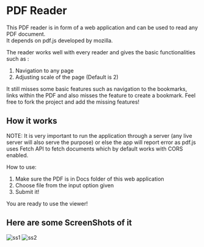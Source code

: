# PDF Reader

This PDF reader is in form of a web application and can be used to read any PDF document.<br/>
It depends on pdf.js developed by mozilla.

The reader works well with every reader and gives the basic functionalities such as :
1. Navigation to any page
2. Adjusting scale of the page (Default is 2)

It still misses some basic features such as navigation to the bookmarks, links within the PDF and also misses the feature to
create a bookmark. Feel free to fork the project and add the missing features!

## How it works

NOTE: It is very important to run the application through a server (any live server will also serve the purpose) or else
the app will report error as pdf.js uses Fetch API to fetch documents which by default works with CORS enabled.

How to use:
1. Make sure the PDF is in Docs folder of this web application
2. Choose file from the input option given
3. Submit it!

You are ready to use the viewer!

## Here are some ScreenShots of it
![ss1](https://user-images.githubusercontent.com/45818886/52954190-88449480-33af-11e9-861c-923c72d79967.png)
![ss2](https://user-images.githubusercontent.com/45818886/52954197-8f6ba280-33af-11e9-9327-791160aee7f0.png)

